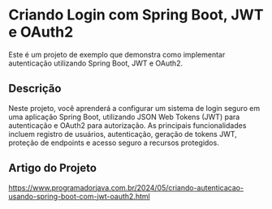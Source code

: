 # Criando Login com Spring Boot, JWT e OAuth2

Este é um projeto de exemplo que demonstra como implementar autenticação utilizando Spring Boot, JWT e OAuth2. 

## Descrição

Neste projeto, você aprenderá a configurar um sistema de login seguro em uma aplicação Spring Boot, utilizando JSON Web Tokens (JWT) para autenticação e OAuth2 para autorização. As principais funcionalidades incluem registro de usuários, autenticação, geração de tokens JWT, proteção de endpoints e acesso seguro a recursos protegidos.

## Artigo do Projeto

https://www.programadorjava.com.br/2024/05/criando-autenticacao-usando-spring-boot-com-jwt-oauth2.html
